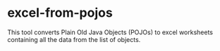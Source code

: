 # excel-from-pojos
This tool converts Plain Old Java Objects (POJOs) to excel worksheets containing all the data from the list of objects.
